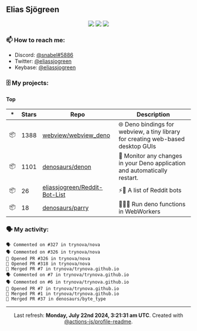 ## Elias Sjögreen

<p align="center">
  <img src="https://img.shields.io/badge/🎂-dec. 2003-success" />
  <img src="https://img.shields.io/badge/🌎-Stockholm-informational" />
  <img src="https://img.shields.io/badge/👦-He/Him-informational" />
</p>

### 📫 How to reach me:

- Discord: [@snabel#5886](https://discord.com/users/267978757799673866)
- Twitter: [@eliassjogreen](https://twitter.com/eliassjogreen)
- Keybase: [@eliassjogreen](https://keybase.io/eliassjogreen)

### 🗄 My projects:

#### Top
|*|Stars|Repo|Description|
|---|---|---|---|
| 📦 | 1388 | [webview/webview_deno](https://github.com/webview/webview_deno) | 🌐 Deno bindings for webview, a tiny library for creating web-based desktop GUIs |
| 📦 | 1101 | [denosaurs/denon](https://github.com/denosaurs/denon) | 👀 Monitor any changes in your Deno application and automatically restart. |
| 📦 | 26 | [eliassjogreen/Reddit-Bot-List](https://github.com/eliassjogreen/Reddit-Bot-List) | ⚡️🤖 A list of Reddit bots |
| 📦 | 18 | [denosaurs/parry](https://github.com/denosaurs/parry) | 👷🏽‍♂️ Run deno functions in WebWorkers |

### 🗣 My activity:

```
🗣 Commented on #327 in trynova/nova
🗣 Commented on #326 in trynova/nova
💪 Opened PR #326 in trynova/nova
💪 Opened PR #318 in trynova/nova
🎉 Merged PR #7 in trynova/trynova.github.io
🗣 Commented on #7 in trynova/trynova.github.io
🗣 Commented on #6 in trynova/trynova.github.io
💪 Opened PR #7 in trynova/trynova.github.io
🎉 Merged PR #1 in trynova/trynova.github.io
🎉 Merged PR #37 in denosaurs/byte_type
```

------------
<p align="center">Last refresh: <b>Monday, July 22nd 2024, 3:21:31 am UTC</b>. Created with <a href=https://github.com/marketplace/actions/profile-readme>@actions-js/profile-readme</a>.</p>
